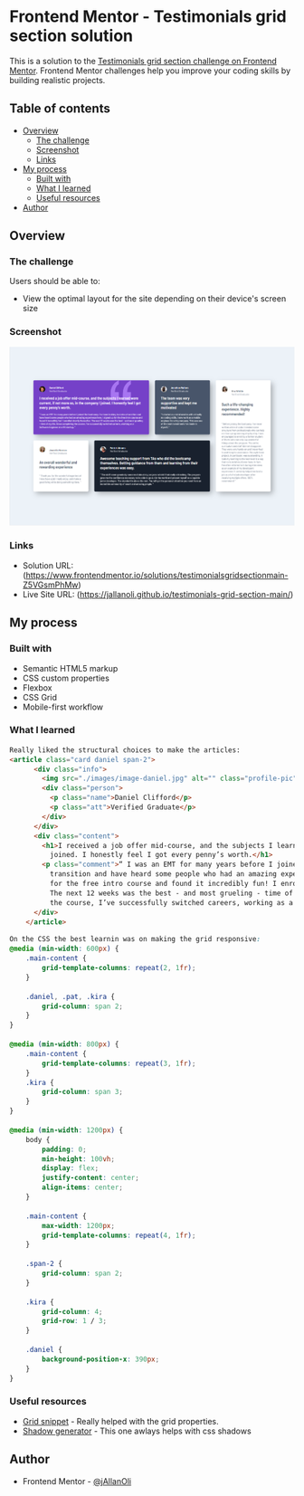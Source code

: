 # Frontend Mentor - Testimonials grid section solution

This is a solution to the [Testimonials grid section challenge on Frontend Mentor](https://www.frontendmentor.io/challenges/testimonials-grid-section-Nnw6J7Un7). Frontend Mentor challenges help you improve your coding skills by building realistic projects. 

## Table of contents

- [Overview](#overview)
  - [The challenge](#the-challenge)
  - [Screenshot](#screenshot)
  - [Links](#links)
- [My process](#my-process)
  - [Built with](#built-with)
  - [What I learned](#what-i-learned)
  - [Useful resources](#useful-resources)
- [Author](#author)


## Overview

### The challenge

Users should be able to:

- View the optimal layout for the site depending on their device's screen size

### Screenshot

![](./screenshot.png)

### Links

- Solution URL: (https://www.frontendmentor.io/solutions/testimonialsgridsectionmain-Z5VGsmPhMw)
- Live Site URL: (https://jallanoli.github.io/testimonials-grid-section-main/)

## My process

### Built with

- Semantic HTML5 markup
- CSS custom properties
- Flexbox
- CSS Grid
- Mobile-first workflow

### What I learned



```html
Really liked the structural choices to make the articles:
<article class="card daniel span-2">
      <div class="info">
        <img src="./images/image-daniel.jpg" alt="" class="profile-pic" />
        <div class="person">
          <p class="name">Daniel Clifford</p>
          <p class="att">Verified Graduate</p>
        </div>
      </div>
      <div class="content">
        <h1>I received a job offer mid-course, and the subjects I learned were current, if not more so, in the company I
          joined. I honestly feel I got every penny’s worth.</h1>
        <p class="comment">“ I was an EMT for many years before I joined the bootcamp. I’ve been looking to make a
          transition and have heard some people who had an amazing experience here. I signed up
          for the free intro course and found it incredibly fun! I enrolled shortly thereafter.
          The next 12 weeks was the best - and most grueling - time of my life. Since completing
          the course, I’ve successfully switched careers, working as a Software Engineer at a VR startup. ”</p>
      </div>
    </article>
```
```css
On the CSS the best learnin was on making the grid responsive:
@media (min-width: 600px) {
    .main-content {
        grid-template-columns: repeat(2, 1fr);
    }
    
    .daniel, .pat, .kira {
        grid-column: span 2;
    }
}

@media (min-width: 800px) {
    .main-content {
        grid-template-columns: repeat(3, 1fr);
    }
    .kira {
        grid-column: span 3;
    }
}

@media (min-width: 1200px) {
    body {
        padding: 0;
        min-height: 100vh;
        display: flex;
        justify-content: center;
        align-items: center;
    }

    .main-content {
        max-width: 1200px;
        grid-template-columns: repeat(4, 1fr);
    }

    .span-2 {
        grid-column: span 2;
    }

    .kira {
        grid-column: 4;
        grid-row: 1 / 3;
    }

    .daniel {
        background-position-x: 390px;
    }
}
```

### Useful resources

- [Grid snippet](https://css-tricks.com/snippets/css/complete-guide-grid/) - Really helped with the grid properties. 
- [Shadow generator](https://html-css-js.com/css/generator/box-shadow/) - This one awlays helps with css shadows


## Author

- Frontend Mentor - [@jAllanOli](https://www.frontendmentor.io/profile/jAllanOli)